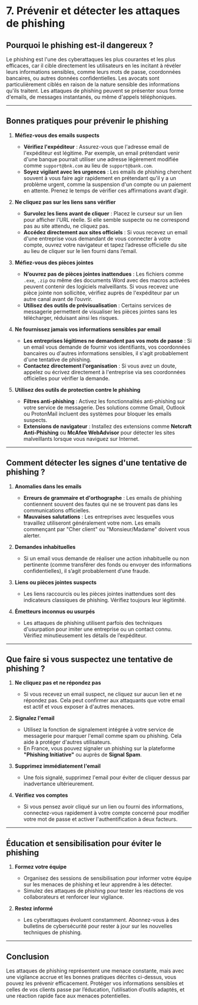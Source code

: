 # 7. **Prévenir et détecter les attaques de phishing**

## Pourquoi le phishing est-il dangereux ?

Le phishing est l'une des cyberattaques les plus courantes et les plus efficaces, car il cible directement les utilisateurs en les incitant à révéler leurs informations sensibles, comme leurs mots de passe, coordonnées bancaires, ou autres données confidentielles. Les avocats sont particulièrement ciblés en raison de la nature sensible des informations qu'ils traitent. Les attaques de phishing peuvent se présenter sous forme d'emails, de messages instantanés, ou même d'appels téléphoniques.

---

## Bonnes pratiques pour prévenir le phishing

1. **Méfiez-vous des emails suspects**
   - **Vérifiez l'expéditeur** : Assurez-vous que l'adresse email de l'expéditeur est légitime. Par exemple, un email prétendant venir d'une banque pourrait utiliser une adresse légèrement modifiée comme `support@bnk.com` au lieu de `support@bank.com`.
   - **Soyez vigilant avec les urgences** : Les emails de phishing cherchent souvent à vous faire agir rapidement en prétendant qu'il y a un problème urgent, comme la suspension d'un compte ou un paiement en attente. Prenez le temps de vérifier ces affirmations avant d’agir.

2. **Ne cliquez pas sur les liens sans vérifier**
   - **Survolez les liens avant de cliquer** : Placez le curseur sur un lien pour afficher l'URL réelle. Si elle semble suspecte ou ne correspond pas au site attendu, ne cliquez pas.
   - **Accédez directement aux sites officiels** : Si vous recevez un email d'une entreprise vous demandant de vous connecter à votre compte, ouvrez votre navigateur et tapez l’adresse officielle du site au lieu de cliquer sur le lien fourni dans l’email.

3. **Méfiez-vous des pièces jointes**
   - **N’ouvrez pas de pièces jointes inattendues** : Les fichiers comme `.exe`, `.zip` ou même des documents Word avec des macros activées peuvent contenir des logiciels malveillants. Si vous recevez une pièce jointe non sollicitée, vérifiez auprès de l'expéditeur par un autre canal avant de l’ouvrir.
   - **Utilisez des outils de prévisualisation** : Certains services de messagerie permettent de visualiser les pièces jointes sans les télécharger, réduisant ainsi les risques.

4. **Ne fournissez jamais vos informations sensibles par email**
   - **Les entreprises légitimes ne demandent pas vos mots de passe** : Si un email vous demande de fournir vos identifiants, vos coordonnées bancaires ou d'autres informations sensibles, il s'agit probablement d'une tentative de phishing.
   - **Contactez directement l'organisation** : Si vous avez un doute, appelez ou écrivez directement à l'entreprise via ses coordonnées officielles pour vérifier la demande.

5. **Utilisez des outils de protection contre le phishing**
   - **Filtres anti-phishing** : Activez les fonctionnalités anti-phishing sur votre service de messagerie. Des solutions comme Gmail, Outlook ou ProtonMail incluent des systèmes pour bloquer les emails suspects.
   - **Extensions de navigateur** : Installez des extensions comme **Netcraft Anti-Phishing** ou **McAfee WebAdvisor** pour détecter les sites malveillants lorsque vous naviguez sur Internet.

---

## Comment détecter les signes d'une tentative de phishing ?

1. **Anomalies dans les emails**
   - **Erreurs de grammaire et d'orthographe** : Les emails de phishing contiennent souvent des fautes qui ne se trouvent pas dans les communications officielles.
   - **Mauvaises salutations** : Les entreprises avec lesquelles vous travaillez utiliseront généralement votre nom. Les emails commençant par "Cher client" ou "Monsieur/Madame" doivent vous alerter.

2. **Demandes inhabituelles**
   - Si un email vous demande de réaliser une action inhabituelle ou non pertinente (comme transférer des fonds ou envoyer des informations confidentielles), il s’agit probablement d’une fraude.

3. **Liens ou pièces jointes suspects**
   - Les liens raccourcis ou les pièces jointes inattendues sont des indicateurs classiques de phishing. Vérifiez toujours leur légitimité.

4. **Émetteurs inconnus ou usurpés**
   - Les attaques de phishing utilisent parfois des techniques d'usurpation pour imiter une entreprise ou un contact connu. Vérifiez minutieusement les détails de l’expéditeur.

---

## Que faire si vous suspectez une tentative de phishing ?

1. **Ne cliquez pas et ne répondez pas**
   - Si vous recevez un email suspect, ne cliquez sur aucun lien et ne répondez pas. Cela peut confirmer aux attaquants que votre email est actif et vous exposer à d'autres menaces.

2. **Signalez l'email**
   - Utilisez la fonction de signalement intégrée à votre service de messagerie pour marquer l'email comme spam ou phishing. Cela aide à protéger d'autres utilisateurs.
   - En France, vous pouvez signaler un phishing sur la plateforme **"Phishing Initiative"** ou auprès de **Signal Spam**.

3. **Supprimez immédiatement l'email**
   - Une fois signalé, supprimez l'email pour éviter de cliquer dessus par inadvertance ultérieurement.

4. **Vérifiez vos comptes**
   - Si vous pensez avoir cliqué sur un lien ou fourni des informations, connectez-vous rapidement à votre compte concerné pour modifier votre mot de passe et activer l'authentification à deux facteurs.

---

## Éducation et sensibilisation pour éviter le phishing

1. **Formez votre équipe**
   - Organisez des sessions de sensibilisation pour informer votre équipe sur les menaces de phishing et leur apprendre à les détecter.
   - Simulez des attaques de phishing pour tester les réactions de vos collaborateurs et renforcer leur vigilance.

2. **Restez informé**
   - Les cyberattaques évoluent constamment. Abonnez-vous à des bulletins de cybersécurité pour rester à jour sur les nouvelles techniques de phishing.

---

## Conclusion

Les attaques de phishing représentent une menace constante, mais avec une vigilance accrue et les bonnes pratiques décrites ci-dessus, vous pouvez les prévenir efficacement. Protéger vos informations sensibles et celles de vos clients passe par l’éducation, l’utilisation d’outils adaptés, et une réaction rapide face aux menaces potentielles.